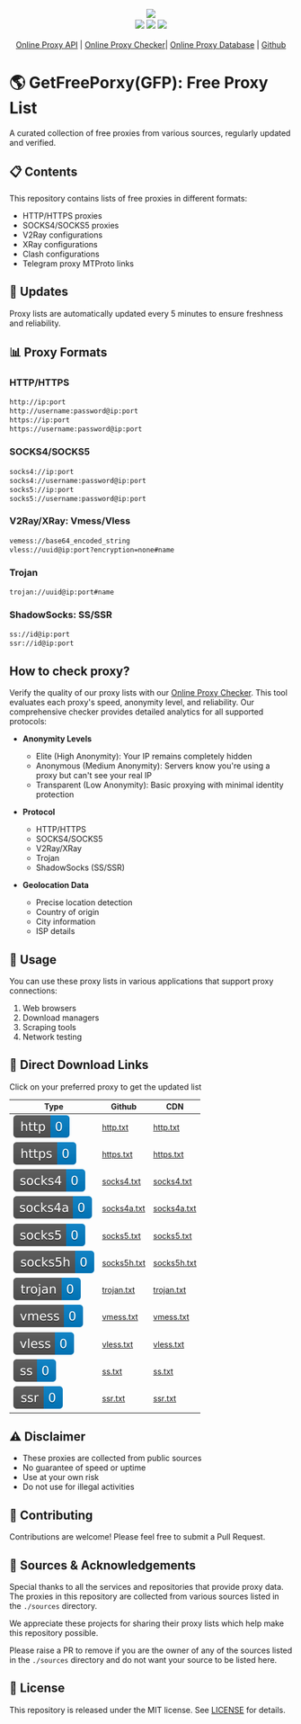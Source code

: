 <p align="center">
  <img src="https://img.shields.io/badge/Updated_Every_5_Minutes-passing-success">  
  <br>
  <img src="https://img.shields.io/website/https/getfreeproxy.com.svg">
  <img src="https://img.shields.io/github/last-commit/gfpcom/free-proxy-list.svg">
  <img src="https://img.shields.io/github/license/gfpcom/free-proxy-list.svg">
  <br>
  <br>
  <a href="https://getfreeproxy.com" title="get free proxy list">Online Proxy API</a> | <a href="https://getfreeproxy/checker" title="online proxy checker">Online Proxy Checker</a>| <a href="https://getfreeproxy/database" title="onine free proxy database">Online Proxy Database</a> | <a href="https://github.com/gfpcom/free-proxy-list">Github</a>
  <br>
</p>

# 🌎 GetFreePorxy(GFP): Free Proxy List

A curated collection of free proxies from various sources, regularly updated and verified.

## 📋 Contents

This repository contains lists of free proxies in different formats:

- HTTP/HTTPS proxies
- SOCKS4/SOCKS5 proxies
- V2Ray configurations
- XRay configurations
- Clash configurations
- Telegram proxy MTProto links

## 🔄 Updates

Proxy lists are automatically updated every 5 minutes to ensure freshness and reliability.

## 📊 Proxy Formats

### HTTP/HTTPS
```
http://ip:port
http://username:password@ip:port
https://ip:port
https://username:password@ip:port
```

### SOCKS4/SOCKS5
```
socks4://ip:port
socks4://username:password@ip:port
socks5://ip:port
socks5://username:password@ip:port
```

### V2Ray/XRay: Vmess/Vless
```
vemess://base64_encoded_string
vless://uuid@ip:port?encryption=none#name
```

### Trojan
```
trojan://uuid@ip:port#name
```

### ShadowSocks: SS/SSR
```
ss://id@ip:port
ssr://id@ip:port
```

## How to check proxy?
Verify the quality of our proxy lists with our [Online Proxy Checker](https://getfreeproxy.com/checker). This tool evaluates each proxy's speed, anonymity level, and reliability. Our comprehensive checker provides detailed analytics for all supported protocols:

- **Anonymity Levels**
  - Elite (High Anonymity): Your IP remains completely hidden
  - Anonymous (Medium Anonymity): Servers know you're using a proxy but can't see your real IP
  - Transparent (Low Anonymity): Basic proxying with minimal identity protection
  
- **Protocol**
  - HTTP/HTTPS
  - SOCKS4/SOCKS5
  - V2Ray/XRay
  - Trojan
  - ShadowSocks (SS/SSR)
  
- **Geolocation Data**
  - Precise location detection
  - Country of origin
  - City information
  - ISP details

## 🚀 Usage

You can use these proxy lists in various applications that support proxy connections:

1. Web browsers
2. Download managers
3. Scraping tools
4. Network testing

## 🔗 Direct Download Links
Click on your preferred proxy to get the updated list

|Type|Github|CDN|
|----|-----|-----|
|<img src="./list/http.svg">|[http.txt](https://raw.githubusercontent.com/gfpcom/free-proxy-list/main/list/http.txt)|[http.txt](https://cdn.jsdelivr.net/gh/gfpcom/free-proxy-list@main/list/http.txt)|
|<img src="./list/https.svg">|[https.txt](https://raw.githubusercontent.com/gfpcom/free-proxy-list/main/list/https.txt)|[https.txt](https://cdn.jsdelivr.net/gh/gfpcom/free-proxy-list@main/list/https.txt)|
|<img src="./list/socks4.svg">|[socks4.txt](https://raw.githubusercontent.com/gfpcom/free-proxy-list/main/list/socks4.txt)|[socks4.txt](https://cdn.jsdelivr.net/gh/gfpcom/free-proxy-list@main/list/socks4.txt)|
|<img src="./list/socks4a.svg">|[socks4a.txt](https://raw.githubusercontent.com/gfpcom/free-proxy-list/main/list/socks4a.txt)|[socks4a.txt](https://cdn.jsdelivr.net/gh/gfpcom/free-proxy-list@main/list/socks4a.txt)|
|<img src="./list/socks5.svg">|[socks5.txt](https://raw.githubusercontent.com/gfpcom/free-proxy-list/main/list/socks5.txt)|[socks5.txt](https://cdn.jsdelivr.net/gh/gfpcom/free-proxy-list@main/list/socks5.txt)|
|<img src="./list/socks5h.svg">|[socks5h.txt](https://raw.githubusercontent.com/gfpcom/free-proxy-list/main/list/socks5h.txt)|[socks5h.txt](https://cdn.jsdelivr.net/gh/gfpcom/free-proxy-list@main/list/socks5h.txt)|
|<img src="./list/trojan.svg">|[trojan.txt](https://raw.githubusercontent.com/gfpcom/free-proxy-list/main/list/trojan.txt)|[trojan.txt](https://cdn.jsdelivr.net/gh/gfpcom/free-proxy-list@main/list/trojan.txt)|
|<img src="./list/vmess.svg">|[vmess.txt](https://raw.githubusercontent.com/gfpcom/free-proxy-list/main/list/vmess.txt)|[vmess.txt](https://cdn.jsdelivr.net/gh/gfpcom/free-proxy-list@main/list/vmess.txt)|
|<img src="./list/vless.svg">|[vless.txt](https://raw.githubusercontent.com/gfpcom/free-proxy-list/main/list/vless.txt)|[vless.txt](https://cdn.jsdelivr.net/gh/gfpcom/free-proxy-list@main/list/vless.txt)|
|<img src="./list/ss.svg">|[ss.txt](https://raw.githubusercontent.com/gfpcom/free-proxy-list/main/list/ss.txt)|[ss.txt](https://cdn.jsdelivr.net/gh/gfpcom/free-proxy-list@main/list/ss.txt)|
|<img src="./list/ssr.svg">|[ssr.txt](https://raw.githubusercontent.com/gfpcom/free-proxy-list/main/list/ssr.txt)|[ssr.txt](https://cdn.jsdelivr.net/gh/gfpcom/free-proxy-list@main/list/ssr.txt)|

## ⚠️ Disclaimer

- These proxies are collected from public sources
- No guarantee of speed or uptime
- Use at your own risk
- Do not use for illegal activities

## 🤝 Contributing

Contributions are welcome! Please feel free to submit a Pull Request.

## 🙏 Sources & Acknowledgements

Special thanks to all the services and repositories that provide proxy data. The proxies in this repository are collected from various sources listed in the `./sources` directory.

We appreciate these projects for sharing their proxy lists which help make this repository possible.

Please raise a PR to remove if you are the owner of any of the sources listed in the `./sources` directory and do not want your source to be listed here.

## 📝 License

This repository is released under the MIT license. See [LICENSE](LICENSE) for details.
